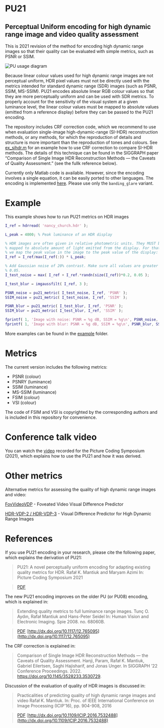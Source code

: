 # PU21 
## Perceptual Uniform encoding for high dynamic range image and video quality assessment 

This is 2021 revision of the method for encoding high dynamic range images so that their quality can be evaluated with simple metrics, such as PSNR or SSIM. 

![PU usage diagram](https://raw.githubusercontent.com/gfxdisp/pu21/images/images/pu_diagram.png)

Because linear colour values used for high dynamic range images are not perceptual uniform, HDR pixel values must not be directly used with the metrics intended for standard dynamic range (SDR) images (such as PSNR, SSIM, MS-SSIM). PU21 encodes absolute linear RGB colour values so that they are more perceptually uniform and can be used with SDR metrics. To properly account for the sensitivity of the visual system at a given luminance level, the linear colour values must be mapped to absolute values (emitted from a reference display) before they can be passed to the PU21 encoding. 

The repository includes CRF correction code, which we recommend to use when evaluation single-image high-dynamic-range (SI-HDR) reconstruction methods, or any methods, for which the reproduction of details and structure is more important than the reproduction of tones and colours. See [ex_sihdr.m](https://github.com/gfxdisp/pu21/blob/main/matlab/examples/ex_sihdr.m) for an example how to use CRF correction to compare SI-HDR methods. The details of this technique can be found in the SIGGRAPH paper “Comparison of Single Image HDR Reconstruction Methods — the Caveats of Quality Assessment.” (see the fullk reference below).

Currently only Matlab code is available. However, since the encoding involves a single equation, it can be easily ported to other languages. The encoding is implemented [here](https://github.com/gfxdisp/pu21/blob/main/matlab/pu21_encoder.m). Please use only the `banding_glare` variant. 

# Example

This example shows how to run PU21 metrics on HDR images

```matlab
I_ref = hdrread( 'nancy_church.hdr' );

L_peak = 4000; % Peak luminance of an HDR display

% HDR images are often given in relative photometric units. They MUST be
% mapped to absolute amount of light emitted from the display. For that, 
% we map the peak value in the image to the peak value of the display:
I_ref = I_ref/max(I_ref(:)) * L_peak;

% Add Gaussian noise of 20% contrast. Make sure all values are greater than
% 0.05.
I_test_noise = max( I_ref + I_ref.*randn(size(I_ref))*0.2, 0.05 );

I_test_blur = imgaussfilt( I_ref, 3 );

PSNR_noise = pu21_metric( I_test_noise, I_ref, 'PSNR' );
SSIM_noise = pu21_metric( I_test_noise, I_ref, 'SSIM' );

PSNR_blur = pu21_metric( I_test_blur, I_ref, 'PSNR' );
SSIM_blur = pu21_metric( I_test_blur, I_ref, 'SSIM' );

fprintf( 1, 'Image with noise: PSNR = %g dB, SSIM = %g\n', PSNR_noise, SSIM_noise );
fprintf( 1, 'Image with blur: PSNR = %g dB, SSIM = %g\n', PSNR_blur, SSIM_blur );

```

More examples can be found in the [example](https://github.com/gfxdisp/pu21/tree/main/matlab/examples) folder. 

# Metrics

The current version includes the following metrics:
* PSNR (colour)
* PSNRY (luminance)
* SSIM (luminance)
* MS-SSIM (luminance)
* FSIM (colour)
* VSI (colour)

The code of FSIM and VSI is copyrighted by the corresponding authors and is included in this repository for convenience. 

# Conference talk video

You can watch the [video](https://youtu.be/C2tafNbpwtY) recorded for the Picture Coding Symposium (2021), which explains how to use the PU21 and how it was derived.

# Other metrics

Alternative metrics for assessing the quality of high dynamic range images and video:

[FovVideoVDP](https://github.com/gfxdisp/FovVideoVDP) - Foveated Video Visual Difference Predictor

[HDR-VDP-2 / HDR-VDP-3](http://hdrvdp.sourceforge.net/) - Visual Difference Predictor for High Dynamic Range Images

# References

If you use PU21 encoding in your research, please cite the following paper, which explains the derivation of PU21:

> PU21: A novel perceptually uniform encoding for adapting existing quality metrics for HDR.
> Rafał K. Mantiuk and Maryam Azimi
> In: Picture Coding Symposium 2021

> [PDF](https://www.cl.cam.ac.uk/~rkm38/pdfs/mantiuk2021_PU21.pdf)

The new PU21 encoding improves on the older PU (or PU08) encoding, which is explained in: 

> Extending quality metrics to full luminance range images. 
> Tunç O. Aydın, Rafał Mantiuk and Hans-Peter Seidel
> In: Human Vision and Electronic Imaging. Spie 2008. no. 68060B. 

> [PDF](https://www.cl.cam.ac.uk/~rkm38/pdfs/aydin08eqmflri.pdf)
> [http://dx.doi.org/10.1117/12.765095](http://dx.doi.org/10.1117/12.765095) 

The CRF correction is explained in:

> Comparison of Single Image HDR Reconstruction Methods — the Caveats of Quality Assessment.
> Hanji, Param, Rafał K. Mantiuk, Gabriel Eilertsen, Saghi Hajisharif, and Jonas Unger. 
> In SIGGRAPH ’22 Conference Proceedings. 2022. https://doi.org/10.1145/3528233.3530729.

Discussion of the evaluation of quality of HDR images is discussed in:

> Practicalities of predicting quality of high dynamic range images and video
> Rafał K. Mantiuk.
> In: Proc. of IEEE International Conference on Image Processing (ICIP'16), pp. 904-908, 2016

> [PDF](https://www.cl.cam.ac.uk/~rkm38/pdfs/mantiuk2016prac_hdr_metrics.pdf)
> [http://dx.doi.org/10.1109/ICIP.2016.7532488](http://dx.doi.org/10.1109/ICIP.2016.7532488) 
